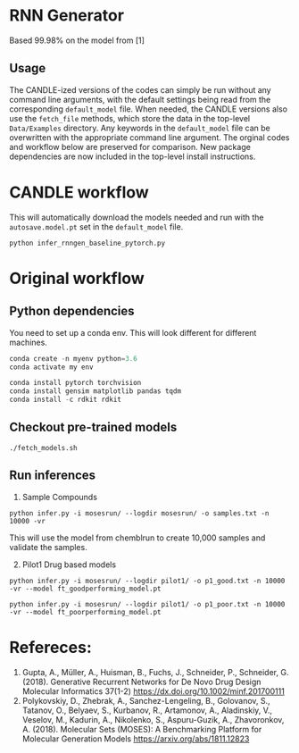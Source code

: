 # RNN Generator
Based 99.98\% on the model from [1]

## Usage

The CANDLE-ized versions of the codes can simply be run without any command line arguments, with the default settings being read from the corresponding `default_model` file.
When needed, the CANDLE versions also use the `fetch_file` methods, which store the data in the top-level `Data/Examples` directory.
Any keywords in the `default_model` file can be overwritten with the appropriate command line argument.
The orginal codes and workflow below are preserved for comparison.
New package dependencies are now included in the top-level install instructions.

# CANDLE workflow

This will automatically download the models needed and run with the `autosave.model.pt` set in the `default_model` file.

```
python infer_rnngen_baseline_pytorch.py
```

# Original workflow

## Python dependencies

You need to set up a conda env. This will look different for different machines. 

```python
conda create -n myenv python=3.6
conda activate my env

conda install pytorch torchvision
conda install gensim matplotlib pandas tqdm 
conda install -c rdkit rdkit 
```

## Checkout pre-trained models
```
./fetch_models.sh
```

## Run inferences
1. Sample Compounds 
```shell
python infer.py -i mosesrun/ --logdir mosesrun/ -o samples.txt -n 10000 -vr 
```
This will use the model from chemblrun to create 10,000 samples and validate the samples. 

2. Pilot1 Drug based models
```shell
python infer.py -i mosesrun/ --logdir pilot1/ -o p1_good.txt -n 10000 -vr --model ft_goodperforming_model.pt

python infer.py -i mosesrun/ --logdir pilot1/ -o p1_poor.txt -n 10000 -vr --model ft_poorperforming_model.pt
```


# Refereces:
1. Gupta, A., Müller, A., Huisman, B., Fuchs, J., Schneider, P., Schneider, G. (2018). Generative Recurrent Networks for De Novo Drug Design Molecular Informatics  37(1-2) https://dx.doi.org/10.1002/minf.201700111
2. Polykovskiy, D., Zhebrak, A., Sanchez-Lengeling, B., Golovanov, S., Tatanov, O., Belyaev, S., Kurbanov, R., Artamonov, A., Aladinskiy, V., Veselov, M., Kadurin, A., Nikolenko, S., Aspuru-Guzik, A., Zhavoronkov, A. (2018). Molecular Sets (MOSES): A Benchmarking Platform for Molecular Generation Models https://arxiv.org/abs/1811.12823

